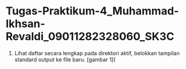 # Tugas-Praktikum-4_Muhammad-Ikhsan-Revaldi_09011282328060_SK3C
 1. Lihat daftar secara lengkap pada direktori aktif, belokkan tampilan standard output ke file 
baru.  [gambar 1](

